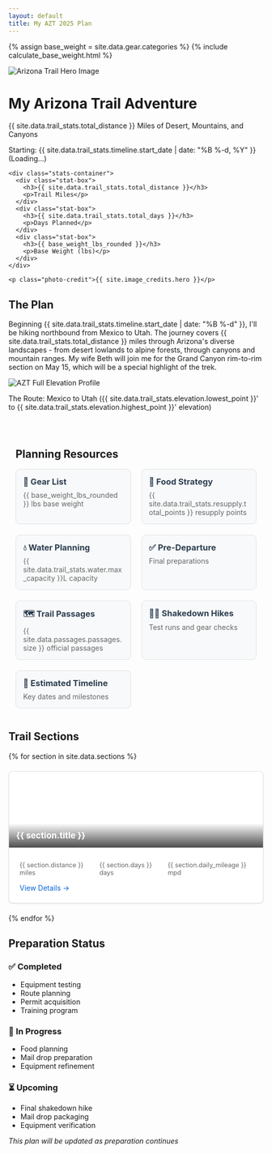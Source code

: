 ```yaml
---
layout: default
title: My AZT 2025 Plan
---
```


<style>
.quick-links {
  margin: 2em 0;
  padding: 1em;
}

.link-grid {
  display: grid;
  grid-template-columns: repeat(auto-fit, minmax(200px, 1fr));
  gap: 1.5em;
  margin-top: 1em;
}

.link-card {
  background: #f8f9fa;
  border: 1px solid #dee2e6;
  border-radius: 8px;
  padding: 1em;
  text-decoration: none;
  color: inherit;
  transition: transform 0.2s;
}

.link-card:hover {
  transform: translateY(-2px);
  box-shadow: 0 2px 8px rgba(0,0,0,0.1);
}

.link-card h3 {
  margin: 0 0 0.5em 0;
  color: #2c3e50;
}

.link-card p {
  margin: 0;
  color: #666;
}

.section-grid {
  margin: 2em 0;
}

.sections-container {
  display: grid;
  grid-template-columns: repeat(auto-fit, minmax(300px, 1fr));
  gap: 1.5em;
  margin-top: 1em;
}

.section-card {
  background: #fff;
  border: 1px solid #dee2e6;
  border-radius: 8px;
  overflow: hidden;
  box-shadow: 0 1px 3px rgba(0,0,0,0.1);
}

.section-image {
  height: 150px;
  background-size: cover;
  background-position: center;
  position: relative;
}

.section-image-overlay {
  position: absolute;
  bottom: 0;
  left: 0;
  right: 0;
  padding: 1em;
  background: linear-gradient(transparent, rgba(0,0,0,0.7));
  color: white;
}

.section-image-overlay h3 {
  margin: 0;
  font-size: 1.2em;
}

.section-content {
  padding: 1.5em;
}

.section-details {
  display: flex;
  justify-content: space-between;
  align-items: center;
  margin-top: 1em;
}

.section-stats {
  display: flex;
  gap: 1em;
  margin: 0.5em 0;
  font-size: 0.9em;
  color: #666;
}

.section-link {
  display: inline-block;
  color: #0366d6;
  text-decoration: none;
}

.section-link:hover {
  text-decoration: underline;
}
</style>

{% assign base_weight = site.data.gear.categories %}
{% include calculate_base_weight.html %}

<div class="hero-section">
  <img src="{{ site.baseurl }}/assets/images/azt-hero.jpg" alt="Arizona Trail Hero Image" class="hero-image">
  <div class="hero-content">
    <h1>My Arizona Trail Adventure</h1>
    <p class="subtitle">{{ site.data.trail_stats.total_distance }} Miles of Desert, Mountains, and Canyons</p>
    <div class="countdown">
      <p>Starting: {{ site.data.trail_stats.timeline.start_date | date: "%B %-d, %Y" }} (<span id="countdown">Loading...</span>)</p>
    </div>
    
    <div class="stats-container">
      <div class="stat-box">
        <h3>{{ site.data.trail_stats.total_distance }}</h3>
        <p>Trail Miles</p>
      </div>
      <div class="stat-box">
        <h3>{{ site.data.trail_stats.total_days }}</h3>
        <p>Days Planned</p>
      </div>
      <div class="stat-box">
        <h3>{{ base_weight_lbs_rounded }}</h3>
        <p>Base Weight (lbs)</p>
      </div>
    </div>
    
    <p class="photo-credit">{{ site.image_credits.hero }}</p>
  </div>
</div>

<div class="trail-overview">
  <h2>The Plan</h2>
  <p>Beginning {{ site.data.trail_stats.timeline.start_date | date: "%B %-d" }}, I'll be hiking northbound from Mexico to Utah. The journey covers {{ site.data.trail_stats.total_distance }} miles through Arizona's diverse landscapes - from desert lowlands to alpine forests, through canyons and mountain ranges. My wife Beth will join me for the Grand Canyon rim-to-rim section on May 15, which will be a special highlight of the trek.</p>
</div>

<div class="elevation-overview">
  <img src="{{ site.baseurl }}/assets/images/elevation/azt_elevation_profile.png" alt="AZT Full Elevation Profile" class="full-elevation-profile">
  <p class="caption">The Route: Mexico to Utah ({{ site.data.trail_stats.elevation.lowest_point }}' to {{ site.data.trail_stats.elevation.highest_point }}' elevation)</p>
</div>

<div class="quick-links">
  <h2>Planning Resources</h2>
  <div class="link-grid">
    <a href="{{ site.baseurl }}/gear-list" class="link-card">
      <h3>🎒 Gear List</h3>
      <p>{{ base_weight_lbs_rounded }} lbs base weight</p>
    </a>
    <a href="{{ site.baseurl }}/food-plan" class="link-card">
      <h3>🍎 Food Strategy</h3>
      <p>{{ site.data.trail_stats.resupply.total_points }} resupply points</p>
    </a>
    <a href="{{ site.baseurl }}/water-strategies" class="link-card">
      <h3>💧 Water Planning</h3>
      <p>{{ site.data.trail_stats.water.max_capacity }}L capacity</p>
    </a>
    <a href="{{ site.baseurl }}/pre-departure-checklist" class="link-card">
      <h3>✅ Pre-Departure</h3>
      <p>Final preparations</p>
    </a>
    <a href="{{ site.baseurl }}/passages" class="link-card">
      <h3>🗺️ Trail Passages</h3>
      <p>{{ site.data.passages.passages.size }} official passages</p>
    </a>
    <a href="{{ site.baseurl }}/shakedown-hikes" class="link-card">
      <h3>🏃‍♂️ Shakedown Hikes</h3>
      <p>Test runs and gear checks</p>
    </a>
    <a href="{{ site.baseurl }}/timeline" class="link-card">
      <h3>📅 Estimated Timeline</h3>
      <p>Key dates and milestones</p>
    </a>
  </div>
</div>

<div class="section-grid">
  <h2>Trail Sections</h2>
  <div class="sections-container">
    {% for section in site.data.sections %}
    <div class="section-card">
      <div class="section-image" style="background-image: url('{{ site.baseurl }}/assets/images/elevation/{{ section.number | prepend: '0' | slice: -2, 2 }}_elevation.png')">
        <div class="section-image-overlay">
          <h3>{{ section.title }}</h3>
        </div>
      </div>
      <div class="section-content">
        <div class="section-stats">
          <span>{{ section.distance }} miles</span>
          <span>{{ section.days }} days</span>
          <span>{{ section.daily_mileage }} mpd</span>
        </div>
        <div class="section-details">
          <a href="{{ site.baseurl }}/sections/{{ section.number | prepend: '0' | slice: -2, 2 }}_{{ section.title | replace: ' ', '_' | downcase }}" class="section-link">View Details →</a>
        </div>
      </div>
    </div>
    {% endfor %}
  </div>
</div>

<div class="preparation-status">
  <h2>Preparation Status</h2>
  <div class="status-grid">
    <div class="status-item">
      <h3>✅ Completed</h3>
      <ul>
        <li>Equipment testing</li>
        <li>Route planning</li>
        <li>Permit acquisition</li>
        <li>Training program</li>
      </ul>
    </div>
    <div class="status-item">
      <h3>🚧 In Progress</h3>
      <ul>
        <li>Food planning</li>
        <li>Mail drop preparation</li>
        <li>Equipment refinement</li>
      </ul>
    </div>
    <div class="status-item">
      <h3>⏳ Upcoming</h3>
      <ul>
        <li>Final shakedown hike</li>
        <li>Mail drop packaging</li>
        <li>Equipment verification</li>
      </ul>
    </div>
  </div>
</div>

<script>
  // Countdown Timer
  function updateCountdown() {
    const startDate = new Date('{{ site.data.trail_stats.timeline.start_date }}T07:00:00');
    const now = new Date();
    const diff = startDate - now;
    
    const days = Math.floor(diff / (1000 * 60 * 60 * 24));
    const hours = Math.floor((diff % (1000 * 60 * 60 * 24)) / (1000 * 60 * 60));
    
    document.getElementById('countdown').innerHTML = `${days} days, ${hours} hours`;
  }
  
  updateCountdown();
  setInterval(updateCountdown, 3600000); // Update every hour
</script>

*This plan will be updated as preparation continues* 